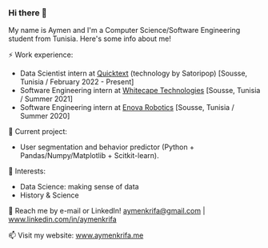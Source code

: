 ### Hi there 👋

My name is Aymen and I'm a Computer Science/Software Engineering student from Tunisia. Here's some info about me!

⚡ Work experience:
- Data Scientist intern at <a href="https://www.quicktext.im/">Quicktext</a> (technology by Satoripop) [Sousse, Tunisia / February 2022 - Present]
- Software Engineering intern at <a href="https://www.whitecapetech.com/">Whitecape Technologies</a> [Sousse, Tunisia / Summer 2021]
- Software Engineering intern at <a href="https://www.enovarobotics.eu/">Enova Robotics</a> [Sousse, Tunisia / Summer 2020]

🔭 Current project: 
- User segmentation and behavior predictor (Python + Pandas/Numpy/Matplotlib + Scitkit-learn).

🌱 Interests:
- Data Science: making sense of data
- History & Science

💬 Reach me by e-mail or LinkedIn! aymenkrifa@gmail.com | www.linkedin.com/in/aymenkrifa

📫 Visit my website: www.aymenkrifa.me
